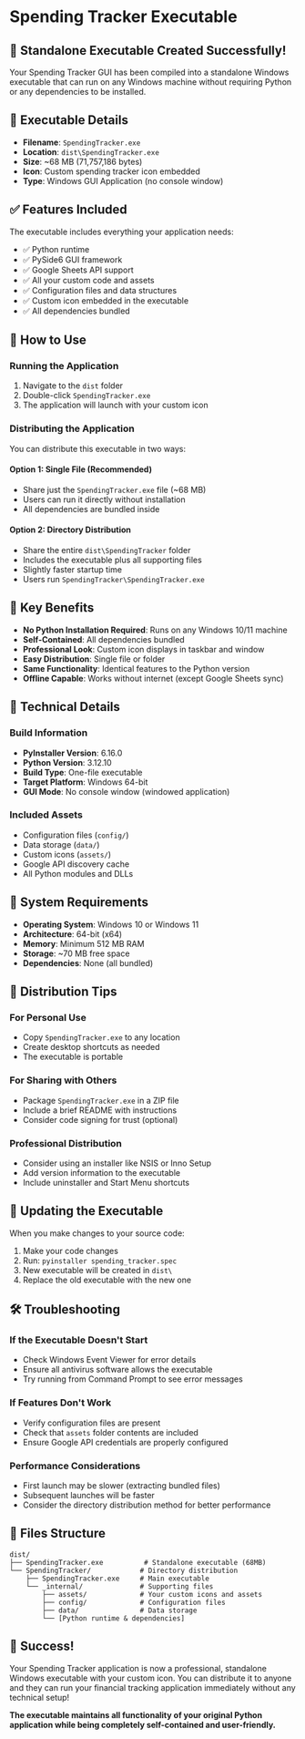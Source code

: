 # Spending Tracker Executable

## 🎉 **Standalone Executable Created Successfully!**

Your Spending Tracker GUI has been compiled into a standalone Windows executable that can run on any Windows machine without requiring Python or any dependencies to be installed.

## 📁 **Executable Details**

- **Filename**: `SpendingTracker.exe`
- **Location**: `dist\SpendingTracker.exe`
- **Size**: ~68 MB (71,757,186 bytes)
- **Icon**: Custom spending tracker icon embedded
- **Type**: Windows GUI Application (no console window)

## ✅ **Features Included**

The executable includes everything your application needs:
- ✅ Python runtime
- ✅ PySide6 GUI framework
- ✅ Google Sheets API support
- ✅ All your custom code and assets
- ✅ Configuration files and data structures
- ✅ Custom icon embedded in the executable
- ✅ All dependencies bundled

## 🚀 **How to Use**

### **Running the Application**
1. Navigate to the `dist` folder
2. Double-click `SpendingTracker.exe`
3. The application will launch with your custom icon

### **Distributing the Application**
You can distribute this executable in two ways:

#### **Option 1: Single File (Recommended)**
- Share just the `SpendingTracker.exe` file (~68 MB)
- Users can run it directly without installation
- All dependencies are bundled inside

#### **Option 2: Directory Distribution**
- Share the entire `dist\SpendingTracker` folder
- Includes the executable plus all supporting files
- Slightly faster startup time
- Users run `SpendingTracker\SpendingTracker.exe`

## 🎯 **Key Benefits**

- **No Python Installation Required**: Runs on any Windows 10/11 machine
- **Self-Contained**: All dependencies bundled
- **Professional Look**: Custom icon displays in taskbar and window
- **Easy Distribution**: Single file or folder
- **Same Functionality**: Identical features to the Python version
- **Offline Capable**: Works without internet (except Google Sheets sync)

## 📝 **Technical Details**

### **Build Information**
- **PyInstaller Version**: 6.16.0
- **Python Version**: 3.12.10
- **Build Type**: One-file executable
- **Target Platform**: Windows 64-bit
- **GUI Mode**: No console window (windowed application)

### **Included Assets**
- Configuration files (`config/`)
- Data storage (`data/`)
- Custom icons (`assets/`)
- Google API discovery cache
- All Python modules and DLLs

## 🔧 **System Requirements**

- **Operating System**: Windows 10 or Windows 11
- **Architecture**: 64-bit (x64)
- **Memory**: Minimum 512 MB RAM
- **Storage**: ~70 MB free space
- **Dependencies**: None (all bundled)

## 🌟 **Distribution Tips**

### **For Personal Use**
- Copy `SpendingTracker.exe` to any location
- Create desktop shortcuts as needed
- The executable is portable

### **For Sharing with Others**
- Package `SpendingTracker.exe` in a ZIP file
- Include a brief README with instructions
- Consider code signing for trust (optional)

### **Professional Distribution**
- Consider using an installer like NSIS or Inno Setup
- Add version information to the executable
- Include uninstaller and Start Menu shortcuts

## 🔄 **Updating the Executable**

When you make changes to your source code:
1. Make your code changes
2. Run: `pyinstaller spending_tracker.spec`
3. New executable will be created in `dist\`
4. Replace the old executable with the new one

## 🛠️ **Troubleshooting**

### **If the Executable Doesn't Start**
- Check Windows Event Viewer for error details
- Ensure all antivirus software allows the executable
- Try running from Command Prompt to see error messages

### **If Features Don't Work**
- Verify configuration files are present
- Check that `assets` folder contents are included
- Ensure Google API credentials are properly configured

### **Performance Considerations**
- First launch may be slower (extracting bundled files)
- Subsequent launches will be faster
- Consider the directory distribution method for better performance

## 📄 **Files Structure**

```
dist/
├── SpendingTracker.exe          # Standalone executable (68MB)
└── SpendingTracker/            # Directory distribution
    ├── SpendingTracker.exe     # Main executable
    └── _internal/              # Supporting files
        ├── assets/             # Your custom icons and assets
        ├── config/             # Configuration files
        ├── data/               # Data storage
        └── [Python runtime & dependencies]
```

## 🎊 **Success!**

Your Spending Tracker application is now a professional, standalone Windows executable with your custom icon. You can distribute it to anyone and they can run your financial tracking application immediately without any technical setup!

**The executable maintains all functionality of your original Python application while being completely self-contained and user-friendly.**